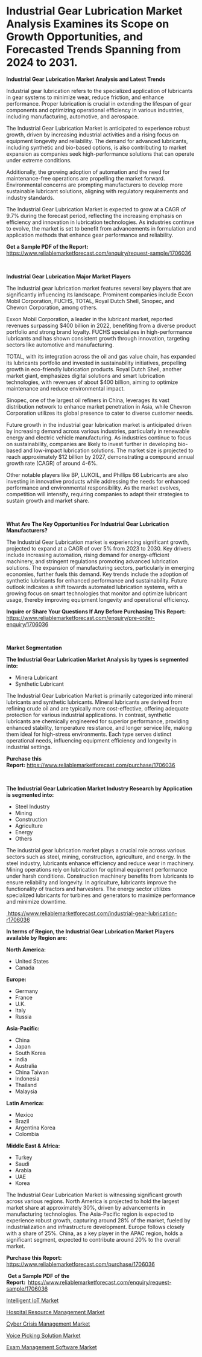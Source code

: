 <p><h1>Industrial Gear Lubrication Market Analysis Examines its Scope on Growth Opportunities, and Forecasted Trends Spanning from 2024 to 2031.</h1></p><p><strong>Industrial Gear Lubrication Market Analysis and Latest Trends</strong></p>
<p><p>Industrial gear lubrication refers to the specialized application of lubricants in gear systems to minimize wear, reduce friction, and enhance performance. Proper lubrication is crucial in extending the lifespan of gear components and optimizing operational efficiency in various industries, including manufacturing, automotive, and aerospace.</p><p>The Industrial Gear Lubrication Market is anticipated to experience robust growth, driven by increasing industrial activities and a rising focus on equipment longevity and reliability. The demand for advanced lubricants, including synthetic and bio-based options, is also contributing to market expansion as companies seek high-performance solutions that can operate under extreme conditions.</p><p>Additionally, the growing adoption of automation and the need for maintenance-free operations are propelling the market forward. Environmental concerns are prompting manufacturers to develop more sustainable lubricant solutions, aligning with regulatory requirements and industry standards. </p><p>The Industrial Gear Lubrication Market is expected to grow at a CAGR of 9.7% during the forecast period, reflecting the increasing emphasis on efficiency and innovation in lubrication technologies. As industries continue to evolve, the market is set to benefit from advancements in formulation and application methods that enhance gear performance and reliability.</p></p>
<p><strong>Get a Sample PDF of the Report:&nbsp;</strong> <a href="https://www.reliablemarketforecast.com/enquiry/request-sample/1706036?utm_campaign=1806&utm_medium=2&utm_source=Github&utm_content=ia&utm_term=21102024&utm_id=industrial-gear-lubrication">https://www.reliablemarketforecast.com/enquiry/request-sample/1706036</a></p>
<p>&nbsp;</p>
<p><strong>Industrial Gear Lubrication Major Market Players</strong></p>
<p><p>The industrial gear lubrication market features several key players that are significantly influencing its landscape. Prominent companies include Exxon Mobil Corporation, FUCHS, TOTAL, Royal Dutch Shell, Sinopec, and Chevron Corporation, among others. </p><p>Exxon Mobil Corporation, a leader in the lubricant market, reported revenues surpassing $400 billion in 2022, benefiting from a diverse product portfolio and strong brand loyalty. FUCHS specializes in high-performance lubricants and has shown consistent growth through innovation, targeting sectors like automotive and manufacturing.</p><p>TOTAL, with its integration across the oil and gas value chain, has expanded its lubricants portfolio and invested in sustainability initiatives, propelling growth in eco-friendly lubrication products. Royal Dutch Shell, another market giant, emphasizes digital solutions and smart lubrication technologies, with revenues of about $400 billion, aiming to optimize maintenance and reduce environmental impact.</p><p>Sinopec, one of the largest oil refiners in China, leverages its vast distribution network to enhance market penetration in Asia, while Chevron Corporation utilizes its global presence to cater to diverse customer needs. </p><p>Future growth in the industrial gear lubrication market is anticipated driven by increasing demand across various industries, particularly in renewable energy and electric vehicle manufacturing. As industries continue to focus on sustainability, companies are likely to invest further in developing bio-based and low-impact lubrication solutions. The market size is projected to reach approximately $12 billion by 2027, demonstrating a compound annual growth rate (CAGR) of around 4-6%. </p><p>Other notable players like BP, LUKOIL, and Phillips 66 Lubricants are also investing in innovative products while addressing the needs for enhanced performance and environmental responsibility. As the market evolves, competition will intensify, requiring companies to adapt their strategies to sustain growth and market share.</p></p>
<p>&nbsp;</p>
<p><strong>What Are The Key Opportunities For Industrial Gear Lubrication Manufacturers?</strong></p>
<p><p>The Industrial Gear Lubrication market is experiencing significant growth, projected to expand at a CAGR of over 5% from 2023 to 2030. Key drivers include increasing automation, rising demand for energy-efficient machinery, and stringent regulations promoting advanced lubrication solutions. The expansion of manufacturing sectors, particularly in emerging economies, further fuels this demand. Key trends include the adoption of synthetic lubricants for enhanced performance and sustainability. Future outlook indicates a shift towards automated lubrication systems, with a growing focus on smart technologies that monitor and optimize lubricant usage, thereby improving equipment longevity and operational efficiency.</p></p>
<p><strong>Inquire or Share Your Questions If Any Before Purchasing This Report:</strong> <a href="https://www.reliablemarketforecast.com/enquiry/pre-order-enquiry/1706036?utm_campaign=1806&utm_medium=2&utm_source=Github&utm_content=ia&utm_term=21102024&utm_id=industrial-gear-lubrication">https://www.reliablemarketforecast.com/enquiry/pre-order-enquiry/1706036</a></p>
<p>&nbsp;</p>
<p><strong>Market Segmentation</strong></p>
<p><strong>The Industrial Gear Lubrication Market Analysis by types is segmented into:</strong></p>
<p><ul><li>Minera Lubricant</li><li>Synthetic Lubricant</li></ul></p>
<p><p>The Industrial Gear Lubrication Market is primarily categorized into mineral lubricants and synthetic lubricants. Mineral lubricants are derived from refining crude oil and are typically more cost-effective, offering adequate protection for various industrial applications. In contrast, synthetic lubricants are chemically engineered for superior performance, providing enhanced stability, temperature resistance, and longer service life, making them ideal for high-stress environments. Each type serves distinct operational needs, influencing equipment efficiency and longevity in industrial settings.</p></p>
<p><strong>Purchase this Report:&nbsp;</strong><a href="https://www.reliablemarketforecast.com/purchase/1706036?utm_campaign=1806&utm_medium=2&utm_source=Github&utm_content=ia&utm_term=21102024&utm_id=industrial-gear-lubrication">https://www.reliablemarketforecast.com/purchase/1706036</a></p>
<p>&nbsp;</p>
<p><strong>The Industrial Gear Lubrication Market Industry Research by Application is segmented into:</strong></p>
<p><ul><li>Steel Industry</li><li>Mining</li><li>Construction</li><li>Agriculture</li><li>Energy</li><li>Others</li></ul></p>
<p><p>The industrial gear lubrication market plays a crucial role across various sectors such as steel, mining, construction, agriculture, and energy. In the steel industry, lubricants enhance efficiency and reduce wear in machinery. Mining operations rely on lubrication for optimal equipment performance under harsh conditions. Construction machinery benefits from lubricants to ensure reliability and longevity. In agriculture, lubricants improve the functionality of tractors and harvesters. The energy sector utilizes specialized lubricants for turbines and generators to maximize performance and minimize downtime.</p></p>
<p><a href="https://www.reliablemarketforecast.com/industrial-gear-lubrication-r1706036?utm_campaign=1806&utm_medium=2&utm_source=Github&utm_content=ia&utm_term=21102024&utm_id=industrial-gear-lubrication">&nbsp;https://www.reliablemarketforecast.com/industrial-gear-lubrication-r1706036</a></p>
<p><strong>In terms of Region, the Industrial Gear Lubrication Market Players available by Region are:</strong></p>
<p>
    <p> <strong> North America: </strong>
        <ul>
            <li>United States</li>
            <li>Canada</li>
        </ul>
        </p> 
    <p> <strong> Europe: </strong>
        <ul>
            <li>Germany</li>
            <li>France</li>
            <li>U.K.</li>
            <li>Italy</li>
            <li>Russia</li>
        </ul>
        </p> 
    <p> <strong> Asia-Pacific: </strong>
        <ul>
            <li>China</li>
            <li>Japan</li>
            <li>South Korea</li>
            <li>India</li>
            <li>Australia</li>
            <li>China Taiwan</li>
            <li>Indonesia</li>
            <li>Thailand</li>
            <li>Malaysia</li>
        </ul>
        </p> 
    <p> <strong> Latin America: </strong>
        <ul>
            <li>Mexico</li>
            <li>Brazil</li>
            <li>Argentina Korea</li>
            <li>Colombia</li>
        </ul>
        </p> 
    <p> <strong> Middle East & Africa: </strong>
        <ul>
            <li>Turkey</li>
            <li>Saudi</li>
            <li>Arabia</li>
            <li>UAE</li>
            <li>Korea</li>
        </ul>
    </p>
    </p>
<p><p>The Industrial Gear Lubrication Market is witnessing significant growth across various regions. North America is projected to hold the largest market share at approximately 30%, driven by advancements in manufacturing technologies. The Asia-Pacific region is expected to experience robust growth, capturing around 28% of the market, fueled by industrialization and infrastructure development. Europe follows closely with a share of 25%. China, as a key player in the APAC region, holds a significant segment, expected to contribute around 20% to the overall market.</p></p>
<p><strong>Purchase this Report: </strong><a href="https://www.reliablemarketforecast.com/purchase/1706036?utm_campaign=1806&utm_medium=2&utm_source=Github&utm_content=ia&utm_term=21102024&utm_id=industrial-gear-lubrication">https://www.reliablemarketforecast.com/purchase/1706036</a></p>
<p>&nbsp;<strong>Get a Sample PDF of the Report:&nbsp;&nbsp;</strong><a href="https://www.reliablemarketforecast.com/enquiry/request-sample/1706036?utm_campaign=1806&utm_medium=2&utm_source=Github&utm_content=ia&utm_term=21102024&utm_id=industrial-gear-lubrication">https://www.reliablemarketforecast.com/enquiry/request-sample/1706036</a></p>
<p><strong></strong></p>
<p><p><a href="https://www.linkedin.com/pulse/intelligent-iot-market-size-type-product-global-industry-analysis-dabne?utm_campaign=1806&utm_medium=2&utm_source=Github&utm_content=ia&utm_term=21102024&utm_id=industrial-gear-lubrication">Intelligent IoT Market</a></p><p><a href="https://www.linkedin.com/pulse/global-hospital-resource-management-market-product-types-applications-4ijhe?utm_campaign=1806&utm_medium=2&utm_source=Github&utm_content=ia&utm_term=21102024&utm_id=industrial-gear-lubrication">Hospital Resource Management Market</a></p><p><a href="https://www.linkedin.com/pulse/cyber-crisis-management-market-forecasts-trends-impact-analysis-e8eue?utm_campaign=1806&utm_medium=2&utm_source=Github&utm_content=ia&utm_term=21102024&utm_id=industrial-gear-lubrication">Cyber Crisis Management Market</a></p><p><a href="https://www.linkedin.com/pulse/insights-voice-picking-solution-industry-market-financial-sx1we?utm_campaign=1806&utm_medium=2&utm_source=Github&utm_content=ia&utm_term=21102024&utm_id=industrial-gear-lubrication">Voice Picking Solution Market</a></p><p><a href="https://www.linkedin.com/pulse/exploring-exam-management-software-market-strategic-insights-l46je?utm_campaign=1806&utm_medium=2&utm_source=Github&utm_content=ia&utm_term=21102024&utm_id=industrial-gear-lubrication">Exam Management Software Market</a></p></p>